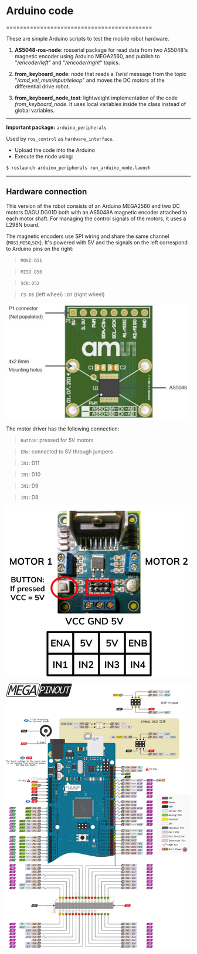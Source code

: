 # Arduino code
===========================================

These are simple Arduino scripts to test the mobile robot hardware.

1) **AS5048-ros-node**: rosserial package for read data from two AS5048's magnetic encoder using Arduino MEGA2560, and publish to "_/encoder/left_" and "_/encoder/right_" topics.

2) **from_keyboard_node**: node that reads a _Twist_ message from the topic "_/cmd_vel_mux/input/teleop_" and moves the DC motors of the differential drive robot.

3) **from_keyboard_node_test**: lightweight implementation of the code _from_keyboard_node_. It uses local variables inside the class instead of global variables.

---

**Important package:** `arduino_peripherals`

Used by `ros_control` as `hardware_interface`.

- Upload the code into the Arduino
- Execute the node using:

```bash
$ roslaunch arduino_peripherals run_arduino_node.launch
```

---

## Hardware connection

This version of the robot consists of an Arduino MEGA2560 and two DC motors DAGU DG01D both with an AS5048A magnetic encoder attached to each motor shaft. For managing the control signals of the motors, it uses a L298N board.

The magnetic encoders use SPI wiring and share the same channel (`MOSI`,`MISO`,`SCK`). It's powered with 5V and the signals on the left correspond to Arduino pins on the right:

> `MOSI`: `D51`

> `MISO`: `D50`

> `SCK`: `D52`

> `CS`: `D6` (left wheel)
>     : `D7` (right wheel)

![AS5048A magnetic encoder](../../resources/AS5048.png)

The motor driver has the following connection:

> `Button`: pressed for 5V motors

> `ENx`: connected to 5V through jumpers

> `IN1`: D11

> `IN1`: D10

> `IN1`: D9

> `IN1`: D8

![L298N motor driver](../../resources/Motor.png)

![Arduino MEGA2560 pinout](../../resources/arduino_mega_2560_pinout.png)

